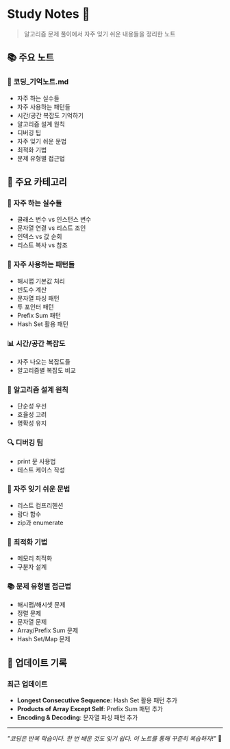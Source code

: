 # Study Notes 📖

> 알고리즘 문제 풀이에서 자주 잊기 쉬운 내용들을 정리한 노트

## 📚 주요 노트

### 🚨 **코딩_기억노트.md**
- 자주 하는 실수들
- 자주 사용하는 패턴들
- 시간/공간 복잡도 기억하기
- 알고리즘 설계 원칙
- 디버깅 팁
- 자주 잊기 쉬운 문법
- 최적화 기법
- 문제 유형별 접근법

## 🔧 주요 카테고리

### 🚨 **자주 하는 실수들**
- 클래스 변수 vs 인스턴스 변수
- 문자열 연결 vs 리스트 조인
- 인덱스 vs 값 순회
- 리스트 복사 vs 참조

### 🔧 **자주 사용하는 패턴들**
- 해시맵 기본값 처리
- 빈도수 계산
- 문자열 파싱 패턴
- 투 포인터 패턴
- Prefix Sum 패턴
- Hash Set 활용 패턴

### 📊 **시간/공간 복잡도**
- 자주 나오는 복잡도들
- 알고리즘별 복잡도 비교

### 🎯 **알고리즘 설계 원칙**
- 단순성 우선
- 효율성 고려
- 명확성 유지

### 🔍 **디버깅 팁**
- print 문 사용법
- 테스트 케이스 작성

### 📝 **자주 잊기 쉬운 문법**
- 리스트 컴프리헨션
- 람다 함수
- zip과 enumerate

### 🚀 **최적화 기법**
- 메모리 최적화
- 구분자 설계

### 📚 **문제 유형별 접근법**
- 해시맵/해시셋 문제
- 정렬 문제
- 문자열 문제
- Array/Prefix Sum 문제
- Hash Set/Map 문제

## 🔄 업데이트 기록

### 최근 업데이트
- **Longest Consecutive Sequence**: Hash Set 활용 패턴 추가
- **Products of Array Except Self**: Prefix Sum 패턴 추가
- **Encoding & Decoding**: 문자열 파싱 패턴 추가

---

*"코딩은 반복 학습이다. 한 번 배운 것도 잊기 쉽다. 이 노트를 통해 꾸준히 복습하자!"* 🚀
